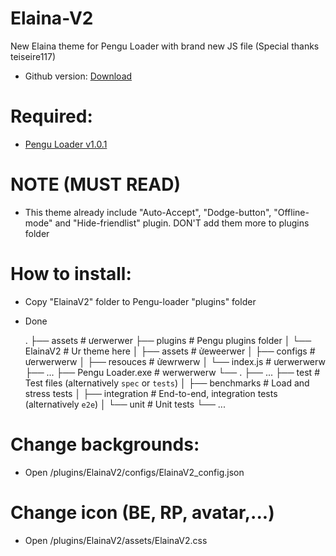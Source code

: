 # Elaina-V2
New Elaina theme for Pengu Loader with brand new JS file
(Special thanks teiseire117)

 - Github version: [Download](https://codeload.github.com/Elaina69/Elaina-V2/zip/refs/tags/v1.5.0)

# Required: 
 - [Pengu Loader v1.0.1](https://github.com/PenguLoader/PenguLoader/actions/runs/4453507733)

# NOTE (MUST READ)
 - This theme already include "Auto-Accept", "Dodge-button", "Offline-mode" and "Hide-friendlist" plugin. DON'T add them more to plugins folder
 
# How to install:
 - Copy "ElainaV2" folder to Pengu-loader "plugins" folder
 - Done
 
    .
    ├── assets                                 # ưerwerwer
    ├── plugins                                # Pengu plugins folder
    │   └── ElainaV2                           # Ur theme here
    │       ├── assets                         # ửeweerwer
    │       ├── configs                        # ưerwerwerw
    │       ├── resouces                       # ửewrwerw
    │       └── index.js                       # ưerwerwerw
    ├── ...
    ├── Pengu Loader.exe                       # werwerwerw
    └──
.
    ├── ...
    ├── test                    # Test files (alternatively `spec` or `tests`)
    │   ├── benchmarks          # Load and stress tests
    │   ├── integration         # End-to-end, integration tests (alternatively `e2e`)
    │   └── unit                # Unit tests
    └── ...

# Change backgrounds:
 - Open /plugins/ElainaV2/configs/ElainaV2_config.json
 
# Change icon (BE, RP, avatar,...)
 - Open /plugins/ElainaV2/assets/ElainaV2.css
